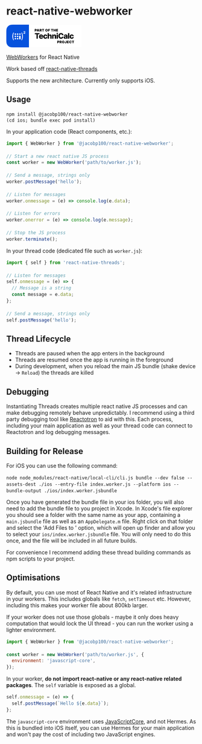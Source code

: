# react-native-webworker

<a href="https://jacobdoescode.com/technicalc"><img alt="Part of the TechniCalc Project" src="https://github.com/jacobp100/technicalc-core/blob/master/banner.png" width="200" height="60"></a>

[WebWorkers](https://developer.mozilla.org/en-US/docs/Web/API/Web_Workers_API) for React Native

Work based off [react-native-threads](https://github.com/joltup/react-native-threads)

Supports the new architecture. Currently only supports iOS.

## Usage

```
npm install @jacobp100/react-native-webworker
(cd ios; bundle exec pod install)
```

In your application code (React components, etc.):

```js
import { WebWorker } from '@jacobp100/react-native-webworker';

// Start a new react native JS process
const worker = new WebWorker('path/to/worker.js');

// Send a message, strings only
worker.postMessage('hello');

// Listen for messages
worker.onmessage = (e) => console.log(e.data);

// Listen for errors
worker.onerror = (e) => console.log(e.message);

// Stop the JS process
worker.terminate();
```

In your thread code (dedicated file such as `worker.js`):

```js
import { self } from 'react-native-threads';

// Listen for messages
self.onmessage = (e) => {
  // Message is a string
  const message = e.data;
};

// Send a message, strings only
self.postMessage('hello');
```

## Thread Lifecycle

- Threads are paused when the app enters in the background
- Threads are resumed once the app is running in the foreground
- During development, when you reload the main JS bundle (shake device -> `Reload`) the threads are killed

## Debugging

Instantiating Threads creates multiple react native JS processes and can make debugging
remotely behave unpredictably. I recommend using a third party debugging tool like
[Reactotron](https://github.com/infinitered/reactotron) to aid with this. Each process,
including your main application as well as your thread code can connect to Reactotron
and log debugging messages.

## Building for Release

For iOS you can use the following command:

`node node_modules/react-native/local-cli/cli.js bundle --dev false --assets-dest ./ios --entry-file index.worker.js --platform ios --bundle-output ./ios/index.worker.jsbundle`

Once you have generated the bundle file in your ios folder, you will also need to add
the bundle file to you project in Xcode. In Xcode's file explorer you should see
a folder with the same name as your app, containing a `main.jsbundle` file as well
as an `AppDelegate.m` file. Right click on that folder and select the 'Add Files to <Your App Name>'
option, which will open up finder and allow you to select your `ios/index.worker.jsbundle`
file. You will only need to do this once, and the file will be included in all future
builds.

For convenience I recommend adding these thread building commands as npm scripts
to your project.

## Optimisations

By default, you can use most of React Native and it's related infrastructure in your workers. This includes globals like `fetch`, `setTimeout` etc. However, including this makes your worker file about 800kb larger.

If your worker does not use those globals - maybe it only does heavy computation that would lock the UI thread - you can run the worker using a lighter environment.

```js
import { WebWorker } from '@jacobp100/react-native-webworker';

const worker = new WebWorker('path/to/worker.js', {
  environment: 'javascript-core',
});
```

In your worker, **do not import react-native or any react-native related packages**. The `self` variable is exposed as a global.

```js
self.onmessage = (e) => {
  self.postMessage(`Hello ${e.data}`);
};
```

The `javascript-core` environment uses [JavaScriptCore](https://developer.apple.com/documentation/javascriptcore), and not Hermes. As this is bundled into iOS itself, you can use Hermes for your main application and won't pay the cost of including two JavaScript engines.
